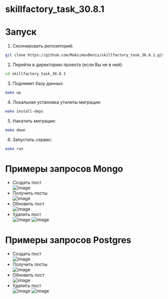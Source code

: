# skillfactory_task_30.8.1  

# Запуск  

1. Сколнировать репозиторий:
```bash   
git clone https://github.com/MaksimovDenis/skillfactory_task_30.8.1.git
```

2. Перейти в директорию проекта (если Вы не в ней):  
```bash    
cd skillfactory_task_30.8.1 
```

3. Поднимет базу данных:  
```bash      
make up 
```

4. Локальная установка утилиты миграции:  
```bash      
make install-deps 
```

5. Накатить миграции:  
```bash      
make down 
```

6. Запустить сервис:  
```bash      
make run 
```

# Примеры запросов Mongo

 - Создать пост    
 ![image](https://github.com/MaksimovDenis/vk_restAPI/assets/44647373/f6949d2c-b3ed-4ba2-9e5e-c8350f5d0132)
 - Получить посты    
 ![image](https://github.com/MaksimovDenis/vk_restAPI/assets/44647373/f89fe164-ff50-4adf-9a5d-6c11fbeee56c)
 - Обновить пост    
 ![image](https://github.com/MaksimovDenis/vk_restAPI/assets/44647373/29597498-94de-4245-8b17-c7abbbe20173)
 - Удалить пост    
 ![image](https://github.com/MaksimovDenis/vk_restAPI/assets/44647373/e81914f0-9985-4585-8269-f58b07404138)
 ![image](https://github.com/MaksimovDenis/vk_restAPI/assets/44647373/e5a1aefd-c6a9-40c8-b648-0cc4f7d521c4)

 # Примеры запросов Postgres

 - Создать пост    
![image](https://github.com/MaksimovDenis/vk_restAPI/assets/44647373/69d0adaf-e35d-4af1-b54c-1a0df856de16)
 - Получить посты    
![image](https://github.com/MaksimovDenis/vk_restAPI/assets/44647373/16426629-486e-47a5-8c87-d1006263368c)
 - Обновить пост    
![image](https://github.com/MaksimovDenis/vk_restAPI/assets/44647373/584557ee-0667-4b3e-b9fc-ec8ab85c277b)
 - Удалить пост    
![image](https://github.com/MaksimovDenis/vk_restAPI/assets/44647373/0dd45443-6230-4061-a2bc-2d13fea8aed2)
![image](https://github.com/MaksimovDenis/vk_restAPI/assets/44647373/d958a696-e6fb-4415-99bf-9ce97da582e5)
